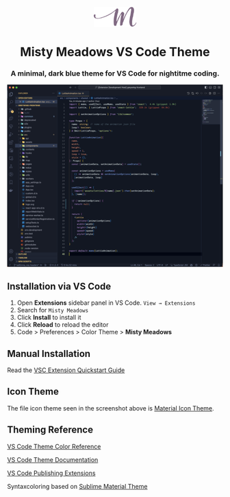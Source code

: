<p align="center">
  <img alt="Misty Meadows Logo" src="https://github.com/kukiron/misty-meadows-vscode-theme/blob/master/icons/misty-meadows-vscode-icon.png" width="100" />
</p>

<h1 align="center">
  Misty Meadows VS Code Theme
</h1>

<h3 align="center">
  A minimal, dark blue theme for VS Code for nightitme coding.
</h3>

![demo](https://github.com/kukiron/misty-meadows-vscode-theme/blob/master/images/demo.png)

## Installation via VS Code

1. Open **Extensions** sidebar panel in VS Code. `View → Extensions`
2. Search for `Misty Meadows`
3. Click **Install** to install it
4. Click **Reload** to reload the editor
5. Code > Preferences > Color Theme > **Misty Meadows**

## Manual Installation

Read the [VSC Extension Quickstart Guide](https://github.com/kukiron/misty-meadows-vscode-theme/blob/master/vsc-extension-quickstart.md)

## Icon Theme

The file icon theme seen in the screenshot above is [Material Icon Theme](https://marketplace.visualstudio.com/items?itemName=PKief.material-icon-theme).

## Theming Reference

[VS Code Theme Color Reference](https://code.visualstudio.com/docs/getstarted/theme-color-reference)

[VS Code Theme Documentation](https://code.visualstudio.com/docs/extensions/themes-snippets-colorizers)

[VS Code Publishing Extensions](https://code.visualstudio.com/docs/extensions/publish-extension)

Syntaxcoloring based on [Sublime Material Theme](https://github.com/JarvisPrestidge/vscode-material-theme)
